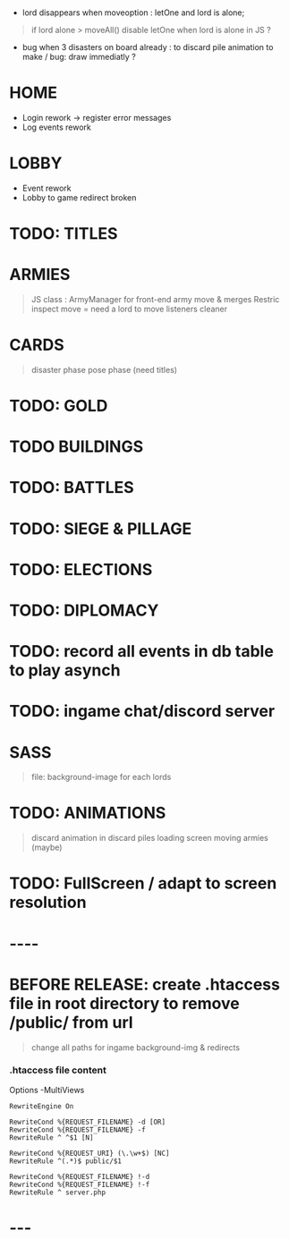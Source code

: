 ### <BUG> ###

- lord disappears when moveoption : letOne and lord is alone;
> if lord alone > moveAll()
> disable letOne when lord is alone in JS ?

- bug when 3 disasters on board already : to discard pile animation to make / bug: draw immediatly ?



### <BACK> ###

# HOME
- Login rework -> register error messages
- Log events rework

# LOBBY
- Event rework
- Lobby to game redirect broken

# TODO: TITLES

# ARMIES
> JS class : ArmyManager for front-end army move & merges
> Restric inspect move = need a lord to move
> listeners cleaner

# CARDS
> disaster phase
> pose phase (need titles)

# TODO: GOLD

# TODO BUILDINGS

# TODO: BATTLES

# TODO: SIEGE & PILLAGE

# TODO: ELECTIONS

# TODO: DIPLOMACY

# TODO: record all events in db table to play asynch

# TODO: ingame chat/discord server



### <FRONT> ###

# SASS
> file: background-image for each lords

# TODO: ANIMATIONS
> discard animation in discard piles
> loading screen
> moving armies (maybe)

# TODO: FullScreen / adapt to screen resolution


# ----

# BEFORE RELEASE: create .htaccess file in root directory to remove /public/ from url
> change all paths for ingame background-img & redirects

### .htaccess file content  ###
<IfModule mod_rewrite.c>
    <IfModule mod_negotiation.c>
        Options -MultiViews
    </IfModule>

    RewriteEngine On

    RewriteCond %{REQUEST_FILENAME} -d [OR]
    RewriteCond %{REQUEST_FILENAME} -f
    RewriteRule ^ ^$1 [N]

    RewriteCond %{REQUEST_URI} (\.\w+$) [NC]
    RewriteRule ^(.*)$ public/$1 

    RewriteCond %{REQUEST_FILENAME} !-d
    RewriteCond %{REQUEST_FILENAME} !-f
    RewriteRule ^ server.php
</IfModule>

# ---
